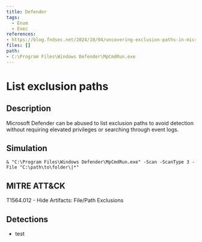 ```yaml
---
title: Defender
tags:
  - Enum
  - Exec
references: 
- https://blog.fndsec.net/2024/10/04/uncovering-exclusion-paths-in-microsoft-defender-a-security-research-insight/
files: []
path:
- C:\Program Files\Windows Defender\MpCmdRun.exe
---
```


# List exclusion paths

## Description
Microsoft Defender can be abused to list exclusion paths to avoid detection without requiring elevated privileges or searching through event logs.

## Simulation
```& "C:\Program Files\Windows Defender\MpCmdRun.exe" -Scan -ScanType 3 -File "C:\path\to\folder\|*"```

## MITRE ATT&CK
T1564.012 - Hide Artifacts: File/Path Exclusions

## Detections
- test